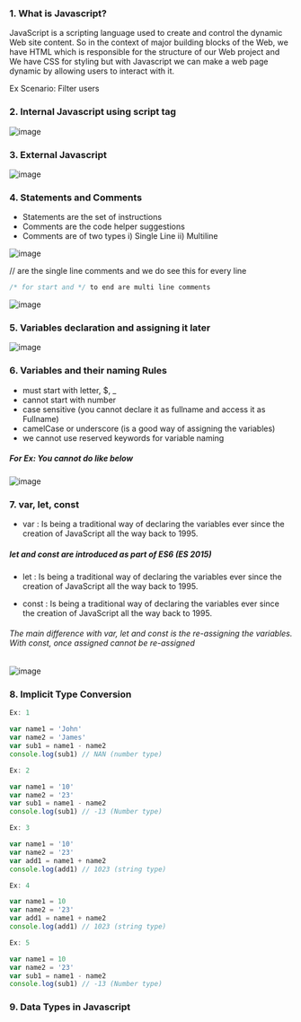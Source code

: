 ### 1. What is Javascript?

JavaScript is a scripting language used to create and control the dynamic Web site content. So in the context of major building blocks of the Web, we have HTML which is responsible for the structure of our Web project and We have CSS for styling but with Javascript we can make a web page dynamic by allowing users to interact with it.

Ex Scenario: Filter users

### 2. Internal Javascript using script tag

![image](https://user-images.githubusercontent.com/42731246/167200450-663e21cd-e66f-4367-a9a5-5c436f35ae72.png)

### 3. External Javascript

![image](https://user-images.githubusercontent.com/42731246/167204971-0e1574df-6226-40ef-8afe-080f20db4f18.png)

### 4. Statements and Comments

- Statements are the set of instructions
- Comments are the code helper suggestions
- Comments are of two types
  i) Single Line
  ii) Multiline

![image](https://user-images.githubusercontent.com/42731246/167202896-9766f4aa-33ba-4849-9cce-fc09bc827ecb.png)

// are the single line comments and we do see this for every line

```js
/* for start and */ to end are multi line comments
```

![image](https://user-images.githubusercontent.com/42731246/167204813-8fbcbe37-77d6-4ddf-aa24-4f3ed635d3ba.png)

### 5. Variables declaration and assigning it later

![image](https://user-images.githubusercontent.com/42731246/167204455-887f4259-03ee-44bf-83e4-8b7a10cc48d7.png)

### 6. Variables and their naming Rules

- must start with letter, $, \_
- cannot start with number
- case sensitive (you cannot declare it as fullname and access it as Fullname)
- camelCase or underscore (is a good way of assigning the variables)
- we cannot use reserved keywords for variable naming

##### For Ex: You cannot do like below

![image](https://user-images.githubusercontent.com/42731246/167238535-409fc9d0-9878-415c-8f1b-1e8ee07444fd.png)

### 7. var, let, const

- var : Is being a traditional way of declaring the variables ever since the creation of JavaScript all the way back to 1995.

##### let and const are introduced as part of ES6 (ES 2015)

- let : Is being a traditional way of declaring the variables ever since the creation of JavaScript all the way back to 1995.

- const : Is being a traditional way of declaring the variables ever since the creation of JavaScript all the way back to 1995.

###### The main difference with var, let and const is the re-assigning the variables. With const, once assigned cannot be re-assigned

![image](https://user-images.githubusercontent.com/42731246/167238773-4c2e5a34-1ca7-4be0-9b05-6ec6fd1451d3.png)

### 8. Implicit Type Conversion

```js
Ex: 1

var name1 = 'John'
var name2 = 'James'
var sub1 = name1 - name2
console.log(sub1) // NAN (number type)

Ex: 2

var name1 = '10'
var name2 = '23'
var sub1 = name1 - name2
console.log(sub1) // -13 (Number type)

Ex: 3

var name1 = '10'
var name2 = '23'
var add1 = name1 + name2
console.log(add1) // 1023 (string type)

Ex: 4

var name1 = 10
var name2 = '23'
var add1 = name1 + name2
console.log(add1) // 1023 (string type)

Ex: 5

var name1 = 10
var name2 = '23'
var sub1 = name1 - name2
console.log(sub1) // -13 (Number type)
```

### 9. Data Types in Javascript
